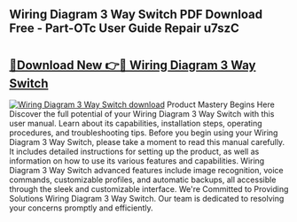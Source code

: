 ## Wiring Diagram 3 Way Switch PDF Download Free - Part-OTc User Guide Repair u7szC

# <h2><a href="http://dfighz7.blite.top/?on=Wiring+Diagram+3+Way+Switch">🔗Download New 👉🔴 Wiring Diagram 3 Way Switch</a></h2>

[![Wiring Diagram 3 Way Switch download](https://i.imgur.com/lujVjoI.png)](http://dfighz7.blite.top/?on=Wiring+Diagram+3+Way+Switch)
Product Mastery Begins Here Discover the full potential of your Wiring Diagram 3 Way Switch with this user manual. Learn about its capabilities, installation steps, operating procedures, and troubleshooting tips. Before you begin using your Wiring Diagram 3 Way Switch, please take a moment to read this manual carefully. It includes detailed instructions for setting up the product, as well as information on how to use its various features and capabilities. Wiring Diagram 3 Way Switch advanced features include image recognition, voice commands, customizable profiles, and automatic backups, all accessible through the sleek and customizable interface. We're Committed to Providing Solutions Wiring Diagram 3 Way Switch. Our team is dedicated to resolving your concerns promptly and efficiently.
